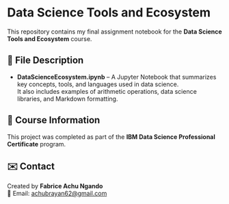 # Data Science Tools and Ecosystem

This repository contains my final assignment notebook for the **Data Science Tools and Ecosystem** course.

## 📘 File Description
- **DataScienceEcosystem.ipynb** – A Jupyter Notebook that summarizes key concepts, tools, and languages used in data science.  
  It also includes examples of arithmetic operations, data science libraries, and Markdown formatting.

## 🧠 Course Information
This project was completed as part of the **IBM Data Science Professional Certificate** program.

## ✉️ Contact
Created by **Fabrice Achu Ngando**  
📧 Email: achubrayan62@gmail.com

